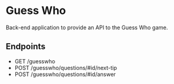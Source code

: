 # Guess Who
Back-end application to provide an API to the Guess Who game.

## Endpoints
- GET /guesswho
- POST /guesswho/questions/#id/next-tip
- POST /guesswho/questions/#id/answer